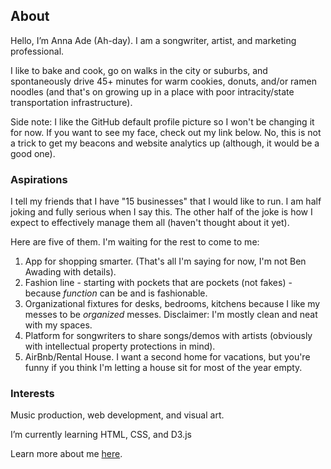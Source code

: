 ## About

Hello, I’m Anna Ade (Ah-day). I am a songwriter, artist, and marketing professional.

I like to bake and cook, go on walks in the city or suburbs, and spontaneously drive 45+ minutes for warm cookies, donuts, and/or ramen noodles (and that's on growing up in a place with poor intracity/state transportation infrastructure).

Side note: I like the GitHub default profile picture so I won't be changing it for now. If you want to see my face, check out my link below. No, this is not a trick to get my beacons and website analytics up (although, it would be a good one).

### Aspirations

I tell my friends that I have "15 businesses" that I would like to run. I am half joking and fully serious when I say this. The other half of the joke is how I expect to effectively manage them all (haven't thought about it yet).

Here are five of them. I'm waiting for the rest to come to me:

1. App for shopping smarter. (That's all I'm saying for now, I'm not Ben Awading with details).
2. Fashion line - starting with pockets that are pockets (not fakes) - because *function* can be and is fashionable.
3. Organizational fixtures for desks, bedrooms, kitchens because I like my messes to be *organized* messes. Disclaimer: I'm mostly clean and neat with my spaces.
4. Platform for songwriters to share songs/demos with artists (obviously with intellectual property protections in mind).
5. AirBnb/Rental House. I want a second home for vacations, but you're funny if you think I'm letting a house sit for most of the year empty.

### Interests

Music production, web development, and visual art.

I’m currently learning HTML, CSS, and D3.js

Learn more about me [here](https://beacons.ai/AnnaAde).

